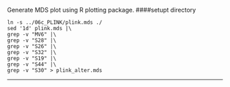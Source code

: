 Generate MDS plot using R plotting package.
####setupt directory
```
ln -s ../06c_PLINK/plink.mds ./
sed '1d' plink.mds |\
grep -v "MV6" |\
grep -v "S28" |\
grep -v "S26" |\
grep -v "S32" |\
grep -v "S19" |\
grep -v "S44" |\
grep -v "S30" > plink_alter.mds
```
---
